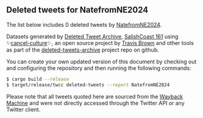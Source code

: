 ## Deleted tweets for NatefromNE2024

The list below includes 0 deleted tweets by
[NatefromNE2024](https://twitter.com/NatefromNE2024).



Datasets generated by [Deleted Tweet Archive](https://twitter.com/deletedtweet161), 
[SalishCoast 161](https://twitter.com/SalishCoastA) using 
✨[cancel-culture](https://github.com/travisbrown/cancel-culture)✨, an open source project by 
[Travis Brown](https://twitter.com/travisbrown) and other tools as part of the 
[deleted-tweets-archive](https://github.com/salcoast/deleted-tweets-archive/) project repo on github.

You can create your own updated version of this document by checking out and configuring the
repository and then running the following commands:

```bash
$ cargo build --release
$ target/release/twcc deleted-tweets --report NatefromNE2024
```

Please note that all tweets quoted here are sourced from the
[Wayback Machine](https://web.archive.org) and were not directly accessed through the Twitter API or
any Twitter client.

